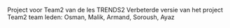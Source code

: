 Project voor Team2 van de les TRENDS2
Verbeterde versie van het project Team2
team leden: Osman, Malik, Armand, Soroush, Ayaz
